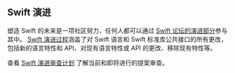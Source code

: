 <a name="evolution-process"></a>

## Swift 演进

塑造 Swift 的未来是一项社区努力，任何人都可以通过 [Swift 论坛的演进部分][swift-evolution-forums]参与其中。
[Swift 演进过程][swift-evolution-process]涵盖了对 Swift 语言和 Swift 标准库公共接口的所有更改，包括新的语言特性和 API、对现有语言特性或 API 的更改、移除现有特性等。

查看 [Swift 演进审查计划][swift-evolution-reviews]
了解当前和即将进行的提案审查。

[swift-evolution-forums]: /community/#swift-evolution  "Swift 演进论坛"
[swift-evolution-process]: https://github.com/swiftlang/swift-evolution/blob/main/process.md  "Swift 演进过程"
[swift-evolution-reviews]: /swift-evolution  "Swift 演进审查"
